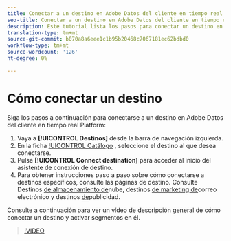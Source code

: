 ```yaml
---
title: Conectar a un destino en Adobe Datos del cliente en tiempo real Platform
seo-title: Conectar a un destino en Adobe Datos del cliente en tiempo real Platform
description: Este tutorial lista los pasos para conectar un destino en Adobe Datos del cliente en tiempo real Platform
translation-type: tm+mt
source-git-commit: b070a8a6eee1c1b95b20468c7067181ec62bdbd0
workflow-type: tm+mt
source-wordcount: '126'
ht-degree: 0%

---
```



# Cómo conectar un destino

Siga los pasos a continuación para conectarse a un destino en Adobe Datos del cliente en tiempo real Platform:

1. Vaya a **[!UICONTROL Destinos]** desde la barra de navegación izquierda.
2. En la ficha [!UICONTROL Catálogo](/help/rtcdp/destinations/destinations-workspace.md#catalog) , seleccione el destino al que desea conectarse.
3. Pulse **[!UICONTROL Connect destination]** para acceder al inicio del asistente de conexión de destino.
4. Para obtener instrucciones paso a paso sobre cómo conectarse a destinos específicos, consulte las páginas de destino. Consulte Destinos [de almacenamiento de](/help/rtcdp/destinations/cloud-storage-destinations-workflow.md)nube, destinos [de marketing de](/help/rtcdp/destinations/email-marketing-destinations.md)correo electrónico y destinos [de](/help/rtcdp/destinations/advertising-destinations.md)publicidad.

Consulte a continuación para ver un vídeo de descripción general de cómo conectar un destino y activar segmentos en él.

>[!VIDEO](https://video.tv.adobe.com/v/29710?quality=12)
